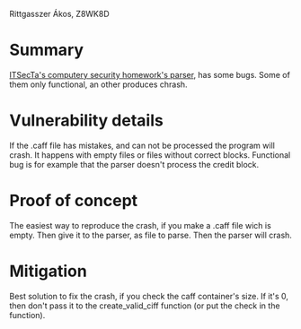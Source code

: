 Rittgasszer Ákos,
Z8WK8D


# Summary
[ITSecTa's computery security homework's parser](https://github.com/ITSecTa/ITSecHF/tree/main/parser), has some bugs. Some of them only functional, an other produces chrash.

# Vulnerability details

If the .caff file has mistakes, and can not be processed the program will crash. It happens with empty files or files without correct blocks. Functional bug is for example that the parser doesn't process the credit block.

# Proof of concept

The easiest way to reproduce the crash, if you make a .caff file wich is empty. Then give it to the parser, as file to parse. Then the parser will crash.

# Mitigation
Best solution to fix the crash, if you check the caff container's size. If it's 0, then don't pass it to the create_valid_ciff function (or put the check in the function).